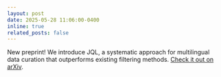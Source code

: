 ```yaml
---
layout: post
date: 2025-05-28 11:06:00-0400
inline: true
related_posts: false
---
```


New preprint! We introduce JQL, a systematic approach for multilingual data curation that outperforms existing filtering methods. [Check it out on arXiv](https://arxiv.org/abs/2505.22232). 